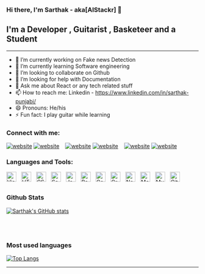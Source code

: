 ### Hi there, I'm Sarthak - aka[AIStackr] 👋

## I'm a Developer , Guitarist , Basketeer and a Student 

<hr>

- 🔭 I’m currently working on Fake news Detection
- 🌱 I’m currently learning Software engineering 
- 👯 I’m looking to collaborate on Github
- 🤔 I’m looking for help with Documentation
- 💬 Ask me about React or any tech related stuff
- 📫 How to reach me: Linkedin -  https://www.linkedin.com/in/sarthak-punjabi/
- 😄 Pronouns: He/his
- ⚡ Fun fact: I play guitar while learning


### Connect with me:

[![website](https://img.icons8.com/color/48/000000/twitter--v1.png)](https://twitter.com/PunjabiSarthak#gh-light-mode-only)
[![website](https://img.icons8.com/color/48/000000/twitter--v1.png)](https://twitter.com/PunjabiSarthak#gh-dark-mode-only)
&nbsp;&nbsp;
[![website](https://img.icons8.com/fluency/48/000000/linkedin.pnghttps://img.icons8.com/fluency/48/000000/linkedin.png)](https://linkedin.com/in/sarthak-punjabi#gh-light-mode-only)
[![website](https://img.icons8.com/fluency/48/000000/linkedin.pnghttps://img.icons8.com/fluency/48/000000/linkedin.png)](https://linkedin.com/in/sarthak-punjabi#gh-dark-mode-only)
&nbsp;&nbsp;
[![website](https://img.icons8.com/fluency/48/000000/instagram-new.png)](https://www.instagram.com/sarthak1139/#gh-light-mode-only)
[![website](https://img.icons8.com/fluency/48/000000/instagram-new.png)](https://www.instagram.com/sarthak1139/#gh-dark-mode-only)

### Languages and Tools:

<img align="left" alt="Visual Studio Code" width="26px" src="https://cdn.jsdelivr.net/gh/devicons/devicon/icons/vscode/vscode-original.svg" style="padding-right:10px;" />
<img align="left" alt="HTML5" width="26px" src="https://cdn.jsdelivr.net/gh/devicons/devicon/icons/html5/html5-original.svg" style="padding-right:10px;" />
<img align="left" alt="CSS3" width="26px" src="https://cdn.jsdelivr.net/gh/devicons/devicon/icons/css3/css3-original.svg" style="padding-right:10px;" />
<img align="left" alt="Sass" width="26px" src="https://cdn.jsdelivr.net/gh/devicons/devicon/icons/sass/sass-original.svg" style="padding-right:10px;" />
<img align="left" alt="JavaScript" width="26px" src="https://cdn.jsdelivr.net/gh/devicons/devicon/icons/javascript/javascript-original.svg" style="padding-right:10px;" />
<img align="left" alt="React" width="26px" src="https://cdn.jsdelivr.net/gh/devicons/devicon/icons/react/react-original.svg" style="padding-right:10px;" />
<img align="left" alt="Gatsby" width="26px" src="https://cdn.jsdelivr.net/gh/devicons/devicon/icons/gatsby/gatsby-original.svg" style="padding-right:10px;" />
<img align="left" alt="GraphQL" width="26px" src="https://cdn.jsdelivr.net/gh/devicons/devicon/icons/graphql/graphql-plain.svg" style="padding-right:10px;" />
<img align="left" alt="Node.js" width="26px" src="https://cdn.jsdelivr.net/gh/devicons/devicon/icons/nodejs/nodejs-original.svg" style="padding-right:10px;" />
<img align="left" alt="MongoDB" width="26px" src="https://cdn.jsdelivr.net/gh/devicons/devicon/icons/mongodb/mongodb-original.svg" style="padding-right:10px;" />
<img align="left" alt="MySQL" width="26px" src="https://cdn.jsdelivr.net/gh/devicons/devicon/icons/mysql/mysql-original.svg" style="padding-right:10px;" />
<img align="left" alt="Git" width="26px" src="https://cdn.jsdelivr.net/gh/devicons/devicon/icons/git/git-original.svg" style="padding-right:10px;" />

<br />
<br />

### Github Stats

[![Sarthak's GitHub stats](https://github-readme-stats.vercel.app/api?username=sarthakpunjabi)](https://github.com/sarthakpunjabi/github-readme-stats)


<br />
<br />

### Most used languages

[![Top Langs](https://github-readme-stats.vercel.app/api/top-langs/?username=sarthakpunjabi&layout=compact)](https://github.com/sarthakpunjabi/github-readme-stats)


---
